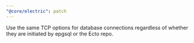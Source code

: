 ```yaml
---
"@core/electric": patch
---
```


Use the same TCP options for database connections regardless of whether they are initiated by epgsql or the Ecto repo.
